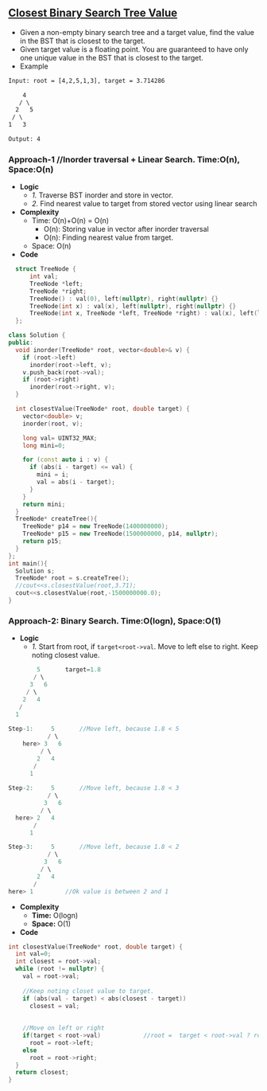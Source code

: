 ## [Closest Binary Search Tree Value](https://leetcode.com/problems/closest-binary-search-tree-value/)
- Given a non-empty binary search tree and a target value, find the value in the BST that is closest to the target.
- Given target value is a floating point. You are guaranteed to have only one unique value in the BST that is closest to the target.
- Example
```html
Input: root = [4,2,5,1,3], target = 3.714286

    4
   / \
  2   5
 / \
1   3

Output: 4
```

### Approach-1  //Inorder traversal + Linear Search. Time:O(n), Space:O(n)
- **Logic**
  - *1.* Traverse BST inorder and store in vector.
  - *2.* Find nearest value to target from stored vector using linear search
- **Complexity**
  - Time: O(n)+O(n) = O(n)
    - O(n): Storing value in vector after inorder traversal
    - O(n): Finding nearest value from target.
  - Space: O(n)
- **Code**
```c++
  struct TreeNode {
      int val;
      TreeNode *left;
      TreeNode *right;
      TreeNode() : val(0), left(nullptr), right(nullptr) {}
      TreeNode(int x) : val(x), left(nullptr), right(nullptr) {}
      TreeNode(int x, TreeNode *left, TreeNode *right) : val(x), left(left), right(right) {}
  };

class Solution {
public:
  void inorder(TreeNode* root, vector<double>& v) {
    if (root->left)
      inorder(root->left, v);
    v.push_back(root->val);
    if (root->right)
      inorder(root->right, v);
  }

  int closestValue(TreeNode* root, double target) {
    vector<double> v;
    inorder(root, v);

    long val= UINT32_MAX;
    long mini=0;

    for (const auto i : v) {
      if (abs(i - target) <= val) {
        mini = i;
        val = abs(i - target);
      }
    }
    return mini;
  }
  TreeNode* createTree(){
    TreeNode* p14 = new TreeNode(1400000000);
    TreeNode* p15 = new TreeNode(1500000000, p14, nullptr);
    return p15;
  }
};
int main(){
  Solution s;
  TreeNode* root = s.createTree();
  //cout<<s.closestValue(root,3.71);
  cout<<s.closestValue(root,-1500000000.0);
}  
```

### Approach-2: Binary Search. Time:O(logn), Space:O(1)
- **Logic**
  - *1.* Start from root, if `target<root->val`. Move to left else to right. Keep noting closest value.
```c
        5       target=1.8
       / \
      3   6
     / \
    2   4
   /
  1 
  
Step-1:     5       //Move left, because 1.8 < 5
           / \
    here> 3   6
         / \
        2   4
       /
      1 
      
Step-2:     5       //Move left, because 1.8 < 3
           / \
          3   6
         / \
  here> 2   4
       /
      1

Step-3:     5       //Move left, because 1.8 < 2
           / \
          3   6
         / \
        2   4
       /
here> 1         //Ok value is between 2 and 1
```
- **Complexity**
  - **Time:** O(logn)
  - **Space:** O(1)
- **Code**
```c++
int closestValue(TreeNode* root, double target) {
  int val=0;
  int closest = root->val;
  while (root != nullptr) {
    val = root->val;
      
    //Keep noting closet value to target.
    if (abs(val - target) < abs(closest - target))
      closest = val;
      
      
    //Move on left or right
    if(target < root->val)            //root =  target < root->val ? root->left : root->right;
      root = root->left;
    else
      root = root->right;
  }
  return closest;
}
```
